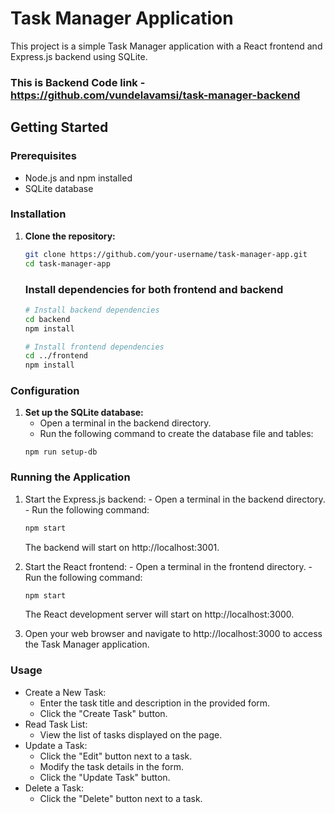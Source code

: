 # Task Manager Application

This project is a simple Task Manager application with a React frontend and Express.js backend using SQLite.

### This is Backend Code link - https://github.com/vundelavamsi/task-manager-backend

## Getting Started

### Prerequisites

- Node.js and npm installed
- SQLite database

### Installation

1. **Clone the repository:**

   ```bash
   git clone https://github.com/your-username/task-manager-app.git
   cd task-manager-app
   ```

   ### Install dependencies for both frontend and backend

      ```bash
      # Install backend dependencies
      cd backend
      npm install

      # Install frontend dependencies
      cd ../frontend
      npm install
      ```

### Configuration
   1. **Set up the SQLite database:**
      - Open a terminal in the backend directory.
       - Run the following command to create the database file and tables:
       ```
       npm run setup-db
       ```

### Running the Application
   1. Start the Express.js backend:
    - Open a terminal in the backend directory.
    - Run the following command:
      ```bash
      npm start
      ```
      The backend will start on http://localhost:3001.

   2. Start the React frontend:
    - Open a terminal in the frontend directory.
    - Run the following command:
      ```bash
      npm start
      ```
      The React development server will start on http://localhost:3000.
   3. Open your web browser and navigate to http://localhost:3000 to access the Task Manager application.



### Usage
 - Create a New Task:
      - Enter the task title and description in the provided form.
      - Click the "Create Task" button.
 - Read Task List:
      - View the list of tasks displayed on the page.
 - Update a Task:
      - Click the "Edit" button next to a task.
      - Modify the task details in the form.
      - Click the "Update Task" button.
 - Delete a Task:
      - Click the "Delete" button next to a task.